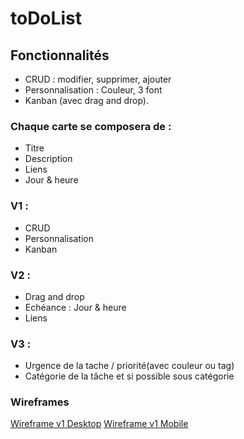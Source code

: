 # toDoList

## Fonctionnalités
- CRUD : modifier, supprimer, ajouter
- Personnalisation : Couleur, 3 font
- Kanban (avec drag and drop). 

### Chaque carte se composera de :
- Titre
- Description
- Liens
- Jour & heure


### V1 : 
- CRUD
- Personnalisation
- Kanban


### V2 : 
- Drag and drop
- Echéance : Jour & heure
- Liens


### V3 : 
- Urgence de la tache / priorité(avec couleur ou tag)
- Catégorie de la tâche et si possible sous catégorie

### Wireframes

[Wireframe v1 Desktop](/public/wireframes/WF%20desktop%20V1.png)
[Wireframe v1 Mobile](/public/wireframes/WF%20mobile%20V1.png)